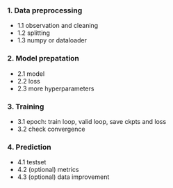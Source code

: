 ### 1. Data preprocessing
+ 1.1 observation and cleaning
+ 1.2 splitting
+ 1.3 numpy or dataloader


### 2. Model prepatation
+ 2.1 model
+ 2.2 loss
+ 2.3 more hyperparameters


### 3. Training
+ 3.1 epoch: train loop, valid loop, save ckpts and loss
+ 3.2 check convergence


### 4. Prediction
+ 4.1 testset
+ 4.2 (optional) metrics
+ 4.3 (optional) data improvement

